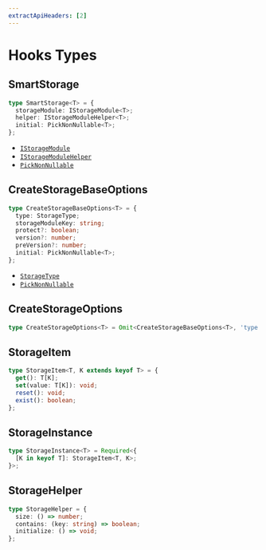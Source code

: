 ```yaml
---
extractApiHeaders: [2]
---
```


# Hooks Types

## SmartStorage

<CodeScroll>

```ts
type SmartStorage<T> = {
  storageModule: IStorageModule<T>;
  helper: IStorageModuleHelper<T>;
  initial: PickNonNullable<T>;
};
```

</CodeScroll>

<ReferencedTypes>

- [`IStorageModule`](core.html#istoragemodule)
- [`IStorageModuleHelper`](core.html#istoragemodulehelper)
- [`PickNonNullable`](shared.html#picknonnullable)

</ReferencedTypes>

## CreateStorageBaseOptions

<CodeScroll>

```ts
type CreateStorageBaseOptions<T> = {
  type: StorageType;
  storageModuleKey: string;
  protect?: boolean;
  version?: number;
  preVersion?: number;
  initial: PickNonNullable<T>;
};
```

</CodeScroll>

<ReferencedTypes>

- [`StorageType`](core.html#storagetype)
- [`PickNonNullable`](shared.html#picknonnullable)

</ReferencedTypes>

## CreateStorageOptions

<CodeScroll>

```ts
type CreateStorageOptions<T> = Omit<CreateStorageBaseOptions<T>, 'type'>;
```

</CodeScroll>

<Divider />

## StorageItem

<CodeScroll>

```ts
type StorageItem<T, K extends keyof T> = {
  get(): T[K];
  set(value: T[K]): void;
  reset(): void;
  exist(): boolean;
};
```

</CodeScroll>

## StorageInstance

<CodeScroll>

```ts
type StorageInstance<T> = Required<{
  [K in keyof T]: StorageItem<T, K>;
}>;
```

</CodeScroll>

<Divider />

## StorageHelper

<CodeScroll>

```ts
type StorageHelper = {
  size: () => number;
  contains: (key: string) => boolean;
  initialize: () => void;
};
```

</CodeScroll>
